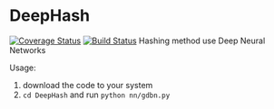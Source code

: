 DeepHash
=============
[![Coverage Status](https://coveralls.io/repos/jungle-cat/DeepHash/badge.png)](https://coveralls.io/r/jungle-cat/DeepHash)
[![Build Status](https://travis-ci.org/jungle-cat/DeepHash.svg?branch=v0.1b)](https://travis-ci.org/jungle-cat/DeepHash)
Hashing method use Deep Neural Networks

Usage:
  1. download the code to your system
  2. `cd DeepHash` and run `python nn/gdbn.py`